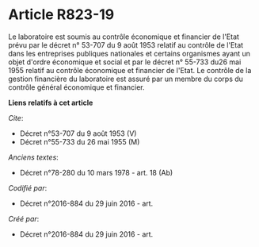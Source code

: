# Article R823-19

Le laboratoire est soumis au contrôle économique et financier de l'Etat prévu par le décret n° 53-707 du 9 août 1953 relatif
au contrôle de l'Etat dans les entreprises publiques nationales et certains organismes ayant un objet d'ordre économique et
social et par le décret n° 55-733 du26 mai 1955 relatif au contrôle économique et financier de l'Etat. Le contrôle de la
gestion financière du laboratoire est assuré par un membre du corps du contrôle général économique et financier.

**Liens relatifs à cet article**

_Cite_:

  - Décret n°53-707 du 9 août 1953 (V)
  - Décret n°55-733 du 26 mai 1955 (M)

_Anciens textes_:

  - Décret n°78-280 du 10 mars 1978 - art. 18 (Ab)

_Codifié par_:

  - Décret n°2016-884 du 29 juin 2016 - art.

_Créé par_:

  - Décret n°2016-884 du 29 juin 2016 - art.
